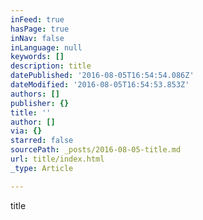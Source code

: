 ```yaml
---
inFeed: true
hasPage: true
inNav: false
inLanguage: null
keywords: []
description: title
datePublished: '2016-08-05T16:54:54.086Z'
dateModified: '2016-08-05T16:54:53.853Z'
authors: []
publisher: {}
title: ''
author: []
via: {}
starred: false
sourcePath: _posts/2016-08-05-title.md
url: title/index.html
_type: Article

---
```

title